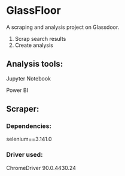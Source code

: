 # GlassFloor
A scraping and analysis project on Glassdoor.
1. Scrap search results
2. Create analysis

## Analysis tools:
Jupyter Notebook

Power BI

## Scraper:

### Dependencies:
selenium==3.141.0

### Driver used:
ChromeDriver 90.0.4430.24

